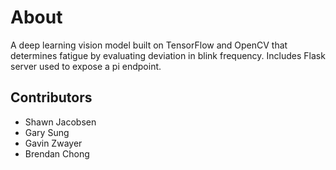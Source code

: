 # About
A deep learning vision model built on TensorFlow and OpenCV that determines fatigue by evaluating deviation in blink frequency. Includes Flask server used to expose a pi endpoint.

## Contributors
- Shawn Jacobsen
- Gary Sung
- Gavin Zwayer
- Brendan Chong
